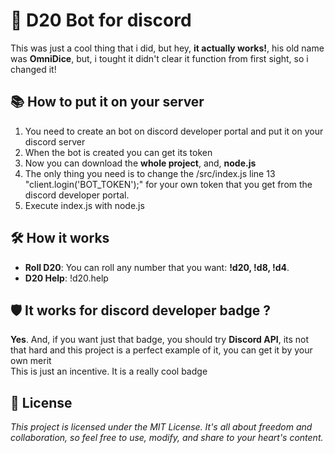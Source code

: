 # 🤖 D20 Bot for discord 
This was just a cool thing that i did, but hey, **it actually works!**, his old name was **OmniDice**, but, i tought it didn't clear it function from first sight, so i changed it!
## 📚 How to put it on your server 
1. You need to create an bot on discord developer portal and put it on your discord server
2. When the bot is created you can get its token
3. Now you can download the **whole project**, and, **node.js**
4. The only thing you need is to change the /src/index.js line 13 "client.login('BOT_TOKEN');" for your own token that you get from the discord developer portal.
5. Execute index.js with node.js

## 🛠️ How it works 
- **Roll D20**: You can roll any number that you want: **!d20, !d8, !d4**.
- **D20 Help**: !d20.help

## 🛡️ It works for discord developer badge ?
**Yes**. And, if you want just that badge, you should try **Discord API**, its not that hard and this project is a perfect example of it, you can get it by your own merit<br>
This is just an incentive. It is a really cool badge

## 📜 License
*This project is licensed under the MIT License. It's all about freedom and collaboration, so feel free to use, modify, and share to your heart's content.*
